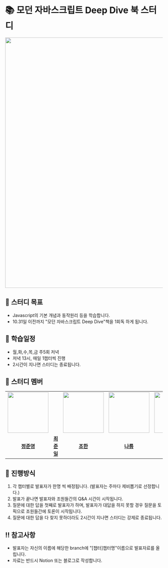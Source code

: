 # 📚 모던 자바스크립트 Deep Dive 북 스터디 
<image src="https://github.com/wn8624/JS_Deepdive_book_study/assets/81373171/7a88d950-e4d3-4464-bec0-ada935046771" width="800px" height="800px">

## 📌 스터디 목표
- Javascript의 기본 개념과 동작원리 등을 학습합니다.
- 10.31일 이전까지 "모던 자바스크립트 Deep Dive"책을 1회독 하게 됩니다.

## 📅 학습일정
- 월,화,수,목,금 주5회 저녁
- 저녁 13시, 매일 1챕터씩 진행
- 2시간이 지나면 스터디는 종료됩니다.
  
## 🐻 스터디 멤버
<table>
 <tr>
    <td align="center"><a href="https://github.com/0-0eong"><img src="https://avatars.githubusercontent.com/u/81373171?v=4" width="130px;" alt=""></a></td>
    <td align="center"><a href="#" alt=""></a></td>
    <td align="center"><a href="https://github.com/dikum98"><img src="https://avatars.githubusercontent.com/u/97519893?v=4" width="130px;" alt=""></a></td>
    <td align="center"><a href="https://github.com/dikum98"><img src="https://avatars.githubusercontent.com/u/97519893?v=4" width="130px;" alt=""></a></td>
    <td align="center"><a href="https://github.com/hanryu1109"><img src="https://avatars.githubusercontent.com/u/82071500?v=4" width="130px;" alt=""></a></td>
    <td align="center"><a href="https://github.com/leeyoonju0507"><img src="https://avatars.githubusercontent.com/u/130827559?v=4" width="130px;" alt=""></a></td>
    <td align="center"><a href="#"><img src="#" width="130px;" alt=""></a></td>
  </tr>
  <tr>
    <td align="center"><a href="https://github.com/0-0eong"><b>정준영</b></a></td>
    <td align="center"><a href="#"><b>최준일</b></a></td>
    <td align="center"><a href="https://github.com/dikum98"><b>조한</b></a></td>
    <td align="center"><a href="https://github.com/hanryu1109"><b>나름</b></a></td>
    <td align="center"><a href="https://github.com/leeyoonju0507"><b>이윤주</b></a></td>
    <td align="center"><a href="#"><b>신한</b></a></td>
  </tr>
</table>

## 💫 진행방식
1. 각 챕터별로 발표자가 한명 씩 배정됩니다. (발표자는 주마다 제비뽑기로 선정합니다.)
2. 발표가 끝나면 발표자와 조원들간의 Q&A 시간이 시작됩니다. 
3. 질문에 대한 답을 첫째로 발표자가 하며, 발표자가 대답을 하지 못할 경우 질문을 토픽으로 조원들간에 토론이 시작됩니다.
4. 질문에 대한 답을 다 찾지 못하더라도 2시간이 지나면 스터디는 강제로 종료됩니다.

## ‼️ 참고사항
- 발표자는 자신의 이름에 해당한 branch에 "[챕터]챕터명"이름으로 발표자료를 올립니다.
- 자료는 반드시 Notion 또는 블로그로 작성합니다.

  




